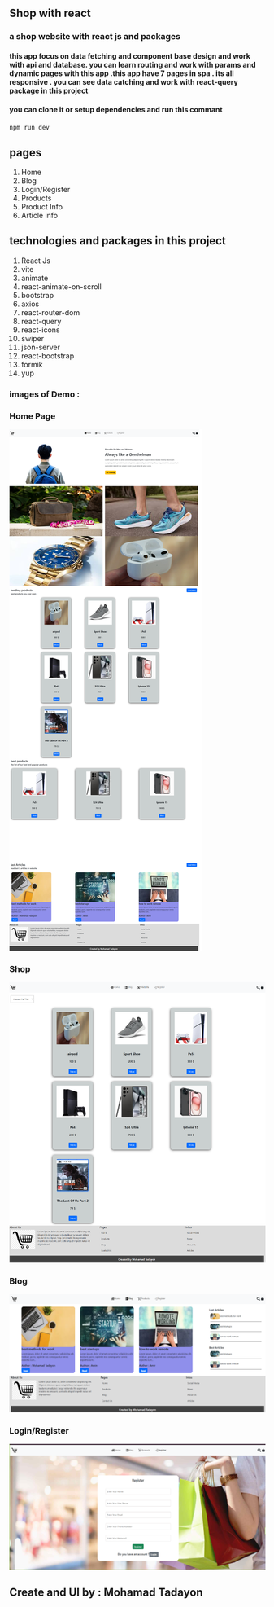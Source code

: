 ## Shop with react

### a shop website with react js and packages 

#### this app focus on data fetching and component base design and work with api and database. you can learn routing and work with params and dynamic  pages with this app .this app have 7 pages in spa . its all responsive . you can see data catching and work with react-query package in this project

#### you can clone it or setup dependencies and run this commant

```
npm run dev
```

## pages 
1. Home
2. Blog
3. Login/Register
4. Products
5. Product Info
6. Article info

## technologies and packages in this project
1. React Js
2. vite
3. animate
4. react-animate-on-scroll
5. bootstrap
6. axios
7. react-router-dom
8. react-query
9. react-icons
10. swiper
11. json-server
12. react-bootstrap
13. formik
14. yup

### images of Demo :

### Home Page

![Home Page](/public/demos/Home.png)

### Shop

![Shop Page](/public/demos/Shop.png)

### Blog

![Blog Page](/public/demos/Blog.png)

### Login/Register

![Login/Register Page](/public/demos/loginregister.png)

## Create and UI by : Mohamad Tadayon 
